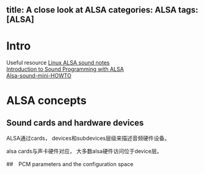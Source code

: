 title: A close look at ALSA
categories: ALSA
tags: [ALSA]
---

# Intro
Useful resource
[Linux ALSA sound notes](http://www.sabi.co.uk/Notes/linuxSoundALSA.html)   
[Introduction to Sound Programming with ALSA](http://www.linuxjournal.com/article/6735)   
[Alsa-sound-mini-HOWTO](http://www.alsa-project.org/~valentyn/Alsa-sound-mini-HOWTO.html)

# ALSA concepts

## Sound cards and hardware devices
ALSA通过cards， devices和subdevices层级来描述音频硬件设备。

alsa cards与声卡硬件对应， 大多数alsa硬件访问位于device层。

##　PCM parameters and the configuration space
